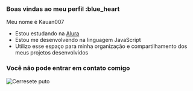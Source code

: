 ### Boas vindas ao meu perfil :blue_heart

Meu nome é Kauan007

- Estou estudando na [Alura](https://www.alura.com.br)
- Estou me desenvolvendo na linguagem JavaScript
- Utilizo esse espaço para minha organização e compartilhamento dos meus projetos desenvolvidos

### Você não pode entrar em contato comigo

![Cerresete puto](https://c.tenor.com/67iB7B7g59YAAAAM/siu-ronaldo-siu.gif)
